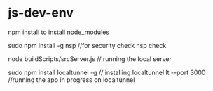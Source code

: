 # js-dev-env

npm install
to install node_modules

sudo npm install -g nsp   //for security check
nsp check

 node buildScripts/srcServer.js // running the local server

sudo npm install localtunnel -g // installing localtunnel
lt --port 3000 //running the app in progress on localtunnel